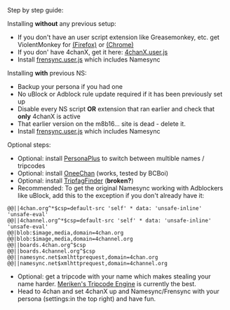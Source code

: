 Step by step guide:

Installing **without** any previous setup:
* If you don't have an user script extension like Greasemonkey, etc. get ViolentMonkey for [(Firefox)](https://addons.mozilla.org/de/firefox/addon/violentmonkey/) or [(Chrome)](https://chrome.google.com/webstore/detail/violentmonkey/jinjaccalgkegednnccohejagnlnfdag)
* If you don' have 4chanX, get it here: [4chanX.user.js](https://www.4chan-x.net/builds/4chan-X.user.js)
* Install [frensync.user.js](https://github.com/OPROSVOs/frensync/raw/main/frensync.user.js) which includes Namesync

Installing **with** previous NS:
* Backup your persona if you had one
* No uBlock or Adblock rule update required if it has been previously set up
* Disable every NS script **OR** extension that ran earlier and check that **only** 4chanX is active
* That earlier version on the m8b16... site is dead - delete it.
* Install [frensync.user.js](https://github.com/OPROSVOs/frensync/raw/main/frensync.user.js) which includes Namesync


Optional steps:
* Optional: install [PersonaPlus](https://pastebin.com/3jHyZwF3) to switch between multible names / tripcodes
* Optional: install [OneeChan](https://github.com/KevinParnell/OneeChan/raw/master/builds/OneeChan.user.js) (works, tested by BCBoi)
* Optional: install [TripfagFinder](https://github.com/bstats/Tripfag-Finder/raw/master/Tripfag-Finder.user.js) (**broken?**)
* Recommended: To get the original Namesync working with Adblockers like uBlock, add this to the exception if you don't already have it:
```
@@||4chan.org^*$csp=default-src 'self' * data: 'unsafe-inline' 'unsafe-eval'
@@||4channel.org^*$csp=default-src 'self' * data: 'unsafe-inline' 'unsafe-eval'
@@|blob:$image,media,domain=4chan.org
@@|blob:$image,media,domain=4channel.org
@@||boards.4chan.org^$csp
@@||boards.4channel.org^$csp
@@||namesync.net$xmlhttprequest,domain=4chan.org
@@||namesync.net$xmlhttprequest,domain=4channel.org 
```
* Optional: get a tripcode with your name which makes stealing your name harder. [Meriken's Tripcode Engine](https://github.com/meriken/merikens-tripcode-engine-v3) is currently the best.
* Head to 4chan and set 4chanX up and Namesync/Frensync with your persona (settings:in the top right) and have fun.

